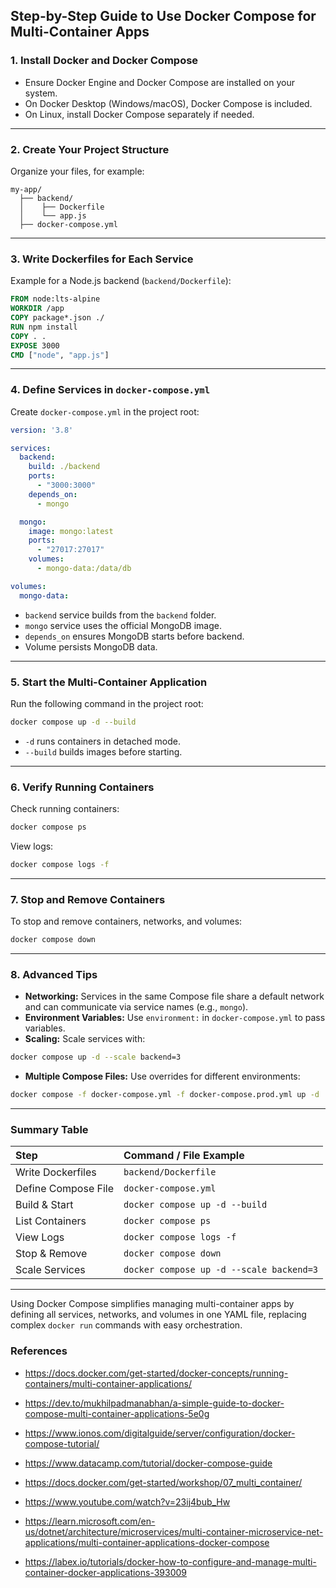 ## Step-by-Step Guide to Use Docker Compose for Multi-Container Apps

### 1. Install Docker and Docker Compose

- Ensure Docker Engine and Docker Compose are installed on your system.
- On Docker Desktop (Windows/macOS), Docker Compose is included.
- On Linux, install Docker Compose separately if needed.

---

### 2. Create Your Project Structure

Organize your files, for example:

```
my-app/
  ├── backend/
  │    ├── Dockerfile
  │    └── app.js
  ├── docker-compose.yml
```


---

### 3. Write Dockerfiles for Each Service

Example for a Node.js backend (`backend/Dockerfile`):

```dockerfile
FROM node:lts-alpine
WORKDIR /app
COPY package*.json ./
RUN npm install
COPY . .
EXPOSE 3000
CMD ["node", "app.js"]
```


---

### 4. Define Services in `docker-compose.yml`

Create `docker-compose.yml` in the project root:

```yaml
version: '3.8'

services:
  backend:
    build: ./backend
    ports:
      - "3000:3000"
    depends_on:
      - mongo

  mongo:
    image: mongo:latest
    ports:
      - "27017:27017"
    volumes:
      - mongo-data:/data/db

volumes:
  mongo-data:
```

- `backend` service builds from the `backend` folder.
- `mongo` service uses the official MongoDB image.
- `depends_on` ensures MongoDB starts before backend.
- Volume persists MongoDB data.

---

### 5. Start the Multi-Container Application

Run the following command in the project root:

```bash
docker compose up -d --build
```

- `-d` runs containers in detached mode.
- `--build` builds images before starting.

---

### 6. Verify Running Containers

Check running containers:

```bash
docker compose ps
```

View logs:

```bash
docker compose logs -f
```


---

### 7. Stop and Remove Containers

To stop and remove containers, networks, and volumes:

```bash
docker compose down
```


---

### 8. Advanced Tips

- **Networking:** Services in the same Compose file share a default network and can communicate via service names (e.g., `mongo`).
- **Environment Variables:** Use `environment:` in `docker-compose.yml` to pass variables.
- **Scaling:** Scale services with:

```bash
docker compose up -d --scale backend=3
```

- **Multiple Compose Files:** Use overrides for different environments:

```bash
docker compose -f docker-compose.yml -f docker-compose.prod.yml up -d
```


---

### Summary Table

| Step | Command / File Example |
| :-- | :-- |
| Write Dockerfiles | `backend/Dockerfile` |
| Define Compose File | `docker-compose.yml` |
| Build \& Start | `docker compose up -d --build` |
| List Containers | `docker compose ps` |
| View Logs | `docker compose logs -f` |
| Stop \& Remove | `docker compose down` |
| Scale Services | `docker compose up -d --scale backend=3` |


---

Using Docker Compose simplifies managing multi-container apps by defining all services, networks, and volumes in one YAML file, replacing complex `docker run` commands with easy orchestration.

### References

- https://docs.docker.com/get-started/docker-concepts/running-containers/multi-container-applications/

- https://dev.to/mukhilpadmanabhan/a-simple-guide-to-docker-compose-multi-container-applications-5e0g

- https://www.ionos.com/digitalguide/server/configuration/docker-compose-tutorial/

- https://www.datacamp.com/tutorial/docker-compose-guide

- https://docs.docker.com/get-started/workshop/07_multi_container/

- https://www.youtube.com/watch?v=23ij4bub_Hw

- https://learn.microsoft.com/en-us/dotnet/architecture/microservices/multi-container-microservice-net-applications/multi-container-applications-docker-compose

- https://labex.io/tutorials/docker-how-to-configure-and-manage-multi-container-docker-applications-393009

